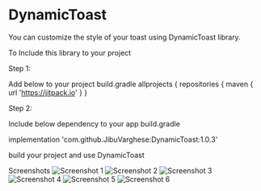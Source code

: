 # DynamicToast

You can customize the style of your toast using DynamicToast library.

To Include this library to your project

Step 1:

Add below to your project build.gradle 
allprojects {
    repositories {
    maven { url 'https://jitpack.io' }
    }

Step 2:

Include below dependency to your app build.gradle

implementation 'com.github.JibuVarghese:DynamicToast:1.0.3'

build your project and use DynamicToast

Screenshots
![Screenshot 1](../main/images/1.jpg)
![Screenshot 2](../main/images/2.jpg)
![Screenshot 3](../main/images/3.jpg)
![Screenshot 4](../main/images/4.jpg)
![Screenshot 5](../main/images/5.jpg)
![Screenshot 6](../main/images/6.jpg)
